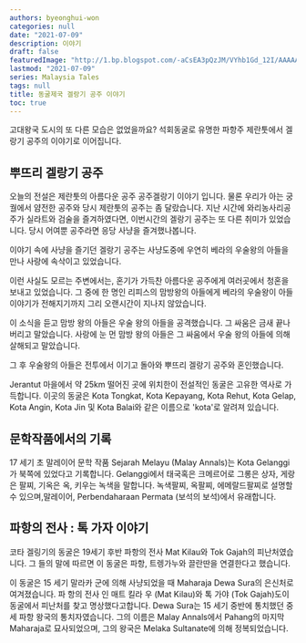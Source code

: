 ```yaml
---
authors: byeonghui-won
categories: null
date: "2021-07-09"
description: 이야기
draft: false
featuredImage: "http://1.bp.blogspot.com/-aCsEA3pQzJM/VYhb1Gd_12I/AAAAAAAABDI/zN27L3-IyKE/s1600/Driving%2Bthrough%2Bthe%2Bsite%2Bof%2BGua%2BKota%2BGelanggi.jpg"
lastmod: "2021-07-09"
series: Malaysia Tales
tags: null
title: 동굴제국 겔랑기 공주 이야기
toc: true
---
```


고대왕국 도시의 또 다른 모습은 없었을까요? 석회동굴로 유명한 파항주 제란툿에서 겔랑기 공주의 이야기로 이어집니다.

## 뿌뜨리 겔랑기 공주

오늘의 전설은 제란툿의 아름다운 공주 공주겔랑기 이야기 입니다. 물론 우리가 아는 궁궐에서 얌전한 공주와 당시 제란툿의 공주는 좀 달랐습니다. 지난 시간에 와리농사리공주가 실라트와 검술을 즐겨하였다면, 이번시간의 겔랑기 공주는 또 다른 취미가 있었습니다. 당시 어여뿐 공주라면 응당 사냥을 즐겨했나봅니다. 

이야기 속에 사냥을 즐기던 겔랑기 공주는 사냥도중에 우연히 베라의 우술왕의 아들을 만나 사랑에 속삭이고 있었습니다. 

이런 사실도 모르는 주변에서는, 혼기가 가득찬 아름다운 공주에게 여러곳에서 청혼을 보내고 있었습니다. 그 중에 한 명인 리피스의 맘방왕의 아들에게 베라의 우술왕이 아들이야기가 전해지기까지 그리 오랜시간이 지나지 않았습니다. 

이 소식을 듣고 맘방 왕의 아들은 우술 왕의 아들을 공격했습니다. 그 싸움은 금새 끝나버리고 말았습니다. 사랑에 눈 먼 맘방 왕의 아들은 그 싸움에서 우술 왕의 아들에 의해 살해되고 말았습니다. 

그 후 우술왕의 아들은 전투에서 이기고 돌아와 뿌뜨리 겔랑기 공주와 혼인했습니다.

Jerantut 마을에서 약 25km 떨어진 곳에 위치한이 전설적인 동굴은 고유한 역사로 가득합니다. 이곳의 동굴은 Kota Tongkat, Kota Kepayang, Kota Rehut, Kota Gelap, Kota Angin, Kota Jin 및 Kota Balai와 같은 이름으로 'kota'로 알려져 있습니다. 

## 문학작품에서의 기록

17 세기 초 말레이어 문학 작품 Sejarah Melayu (Malay Annals)는 Kota Gelanggi가 북쪽에 있었다고 기록합니다. Gelanggi에서 태국혹은 크메르어로 그롱은 상자, 게랑은 팔찌, 기옥은 옥, 키우는 녹색을 말합니다. 녹색팔찌, 옥팔찌, 에메랄드팔찌로 설명할 수 있으며,말레이어, Perbendaharaan Permata (보석의 보석)에서 유래합니다. 

## 파항의 전사 : 톡 가자 이야기

코타 겔링기의 동굴은 19세기 후반 파항의 전사 Mat Kilau와 Tok Gajah의 피난처였습니다. 그 들의 말에 따르면 이 동굴은 파항, 트렝가누와 끌란딴을 연결한다고 했습니다. 

이 동굴은 15 세기 말라카 군에 의해 사냥되었을 때 Maharaja Dewa Sura의 은신처로 여겨졌습니다. 파 항의 전사 인 매트 킬라 우 (Mat Kilau)와 톡 가야 (Tok Gajah)도이 동굴에서 피난처를 찾고 명상했다고합니다. Dewa Sura는 15 세기 중반에 통치했던 중세 파항 왕국의 통치자였습니다. 그의 이름은 Malay Annals에서 Pahang의 마지막 Maharaja로 묘사되었으며, 그의 왕국은 Melaka Sultanate에 의해 정복되었습니다. 


